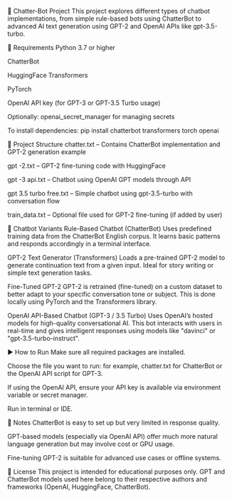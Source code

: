 🤖 Chatter-Bot Project
This project explores different types of chatbot implementations, from simple rule-based bots using ChatterBot to advanced AI text generation using GPT-2 and OpenAI APIs like gpt-3.5-turbo.

🔧 Requirements
Python 3.7 or higher

ChatterBot

HuggingFace Transformers

PyTorch

OpenAI API key (for GPT-3 or GPT-3.5 Turbo usage)

Optionally: openai_secret_manager for managing secrets

To install dependencies:
pip install chatterbot transformers torch openai

📁 Project Structure
chatter.txt – Contains ChatterBot implementation and GPT-2 generation example

gpt -2.txt – GPT-2 fine-tuning code with HuggingFace

gpt -3 api.txt – Chatbot using OpenAI GPT models through API

gpt 3.5 turbo free.txt – Simple chatbot using gpt-3.5-turbo with conversation flow

train_data.txt – Optional file used for GPT-2 fine-tuning (if added by user)

🧠 Chatbot Variants
Rule-Based Chatbot (ChatterBot)
Uses predefined training data from the ChatterBot English corpus. It learns basic patterns and responds accordingly in a terminal interface.

GPT-2 Text Generator (Transformers)
Loads a pre-trained GPT-2 model to generate continuation text from a given input. Ideal for story writing or simple text generation tasks.

Fine-Tuned GPT-2
GPT-2 is retrained (fine-tuned) on a custom dataset to better adapt to your specific conversation tone or subject. This is done locally using PyTorch and the Transformers library.

OpenAI API-Based Chatbot (GPT-3 / 3.5 Turbo)
Uses OpenAI’s hosted models for high-quality conversational AI. This bot interacts with users in real-time and gives intelligent responses using models like "davinci" or "gpt-3.5-turbo-instruct".

▶️ How to Run
Make sure all required packages are installed.

Choose the file you want to run: for example, chatter.txt for ChatterBot or the OpenAI API script for GPT-3.

If using the OpenAI API, ensure your API key is available via environment variable or secret manager.

Run in terminal or IDE.

📌 Notes
ChatterBot is easy to set up but very limited in response quality.

GPT-based models (especially via OpenAI API) offer much more natural language generation but may involve cost or GPU usage.

Fine-tuning GPT-2 is suitable for advanced use cases or offline systems.

📄 License
This project is intended for educational purposes only.
GPT and ChatterBot models used here belong to their respective authors and frameworks (OpenAI, HuggingFace, ChatterBot).
